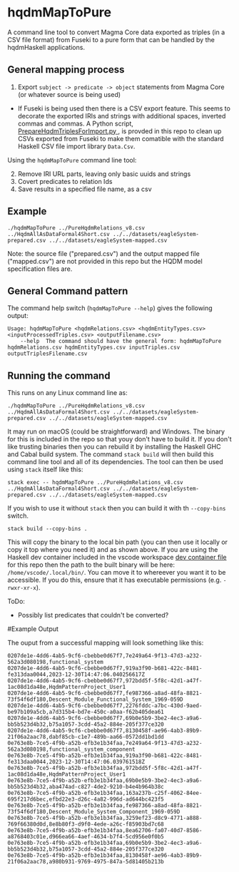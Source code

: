 # hqdmMapToPure

A command line tool to convert Magma Core data exported as triples (in a CSV file format) from Fuseki to a pure form that can be handled by the hqdmHaskell applications.

## General mapping process

1. Export `subject -> predicate -> object` statements from Magma Core (or whatever source is being used)
  - If Fuseki is being used then there is a CSV export feature.  This seems to decorate the exported IRIs and strings with additional spaces, inverted commas and commas.  A Python script, [PrepareHqdmTriplesForImport.py
](https://github.com/ClimbingAl/hqdmHaskell/blob/main/hqdmMapToPure/PrepareHqdmTriplesForImport.py), is provded in this repo to clean up CSVs exported from Fuseki to make them comatible with the standard Haskell CSV file import library `Data.Csv`.

Using the `hqdmMapToPure` command line tool:

2. Remove IRI URL parts, leaving only basic uuids and strings
3. Covert predicates to relation Ids
4. Save results in a specified file name, as a csv

## Example

`./hqdmMapToPure ../PureHqdmRelations_v8.csv ../HqdmAllAsDataFormal4Short.csv ../../datasets/eagleSystem-prepared.csv ../../datasets/eagleSystem-mapped.csv`

Note: the source file ("prepared.csv") and the output mapped file ("mapped.csv") are not provided in this repo but the HQDM model specification files are.

## General Command pattern

The command help switch (`hqdmMapToPure --help`) gives the following output:

```
Usage: hqdmMapToPure <hqdmRelations.csv> <hqdmEntityTypes.csv> <inputProcessedTriples.csv> <outputFilename.csv>
    --help  The command should have the general form: hqdmMapToPure hqdmRelations.csv hqdmEntityTypes.csv inputTriples.csv outputTriplesFilename.csv
```

## Running the command
This runs on any Linux command line as:

`./hqdmMapToPure ../PureHqdmRelations_v8.csv ../HqdmAllAsDataFormal4Short.csv ../../datasets/eagleSystem-prepared.csv ../../datasets/eagleSystem-mapped.csv`

It may run on macOS (could be straightforward) and Windows.  The binary for this is included in the repo so that youy don't have to build it.  If you don't like trusting binaries then you can rebuild it by installing the Haskell GHC and Cabal build system. The command `stack build` will then build this command line tool and all of its dependencies.  The tool can then be used using `stack` itself like this:

`stack exec -- hqdmMapToPure ../PureHqdmRelations_v8.csv ../HqdmAllAsDataFormal4Short.csv ../../datasets/eagleSystem-prepared.csv ../../datasets/eagleSystem-mapped.csv`

If you wish to use it without `stack` then you can build it with th `--copy-bins` switch. 

`stack build --copy-bins .`

This will copy the binary to the local bin path (you can then use it locally or copy it top where you need it) and as shown above. If you are using the Haskell dev container included in the vscode workspace [dev container file](https://github.com/ClimbingAl/hqdmHaskell/blob/main/.devcontainer/devcontainer.json) for this repo then the path to the built binary will be here: `/home/vscode/.local/bin/`.  You can move it to whereever you want it to be accessible.  If you do this, ensure that it has executable permissions (e.g. `-rwxr-xr-x`).

ToDo:
- Possibly list predicates that couldn't be converted?

#Example Output

The ouput from a successful mapping will look something like this:

```csv
0207de1e-4dd6-4ab5-9cf6-cbebbe0d67f7,7e249a64-9f13-47d3-a232-562a3d080198,functional_system
0207de1e-4dd6-4ab5-9cf6-cbebbe0d67f7,919a3f90-b681-422c-8481-fe313daa0044,2023-12-30T14:47:06.040256617Z
0207de1e-4dd6-4ab5-9cf6-cbebbe0d67f7,972bdd5f-5f8c-42d1-a47f-1ac08d1da48e,HqdmPatternProject_User1
0207de1e-4dd6-4ab5-9cf6-cbebbe0d67f7,fe987366-a8ad-48fa-8821-73f54f6df180,Descent_Module_Functional_System_1969-059D
0207de1e-4dd6-4ab5-9cf6-cbebbe0d67f7,2276fddc-a7bc-430d-9aed-be97b109a5cb,a7d315b4-bd7e-450c-a0aa-f62b405dea61
0207de1e-4dd6-4ab5-9cf6-cbebbe0d67f7,69b0e5b9-3be2-4ec3-a9a6-bb5b523d4b32,b75a1057-3cdd-45a2-884e-205f377ce320
0207de1e-4dd6-4ab5-9cf6-cbebbe0d67f7,8130458f-ae96-4ab3-89b9-21f06a2aac78,dabf85cb-c1e7-489b-aa66-0572dd1bd1dd
0e763e8b-7ce5-4f9b-a52b-efb3e1b34faa,7e249a64-9f13-47d3-a232-562a3d080198,functional_system_component
0e763e8b-7ce5-4f9b-a52b-efb3e1b34faa,919a3f90-b681-422c-8481-fe313daa0044,2023-12-30T14:47:06.039761518Z
0e763e8b-7ce5-4f9b-a52b-efb3e1b34faa,972bdd5f-5f8c-42d1-a47f-1ac08d1da48e,HqdmPatternProject_User1
0e763e8b-7ce5-4f9b-a52b-efb3e1b34faa,69b0e5b9-3be2-4ec3-a9a6-bb5b523d4b32,aba474ad-c827-4de2-9210-b4e4b964b38c
0e763e8b-7ce5-4f9b-a52b-efb3e1b34faa,163a237b-c25f-4062-84ee-695f217d6bec,efbd22e3-d26c-4a82-996d-ad644bc423f5
0e763e8b-7ce5-4f9b-a52b-efb3e1b34faa,fe987366-a8ad-48fa-8821-73f54f6df180,Descent_Module_System_Component_1969-059D
0e763e8b-7ce5-4f9b-a52b-efb3e1b34faa,3259ef23-d8c9-4771-a888-769f66380d0d,8e8b80f3-d9f0-4ede-a26c-f85903bd7c68
0e763e8b-7ce5-4f9b-a52b-efb3e1b34faa,8ea62706-fa07-40d7-8586-a8768403c01e,d966ea66-4aef-4634-b7f4-5cd956e0f0b5
0e763e8b-7ce5-4f9b-a52b-efb3e1b34faa,69b0e5b9-3be2-4ec3-a9a6-bb5b523d4b32,b75a1057-3cdd-45a2-884e-205f377ce320
0e763e8b-7ce5-4f9b-a52b-efb3e1b34faa,8130458f-ae96-4ab3-89b9-21f06a2aac78,a980b931-9769-4975-847a-5d81405b213b
```
